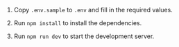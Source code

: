 1. Copy `.env.sample` to `.env` and fill in the required values.

2. Run `npm install` to install the dependencies.

3. Run `npm run dev` to start the development server.
